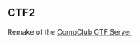 CTF2
---

Remake of the [CompClub CTF Server](https://github.com/featherbear/UNSW-CompClub2019Summer-CTF)


